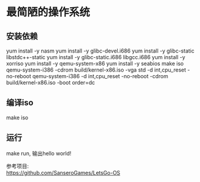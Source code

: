 # 最简陋的操作系统

## 安装依赖
yum install -y nasm
yum install -y glibc-devel.i686
yum install -y glibc-static libstdc++-static
yum install -y glibc-static.i686 libgcc.i686
yum install -y xorriso
yum install -y qemu-system-x86
yum install -y seabios
make iso
qemu-system-i386 -cdrom build/kernel-x86.iso -vga std -d int,cpu_reset -no-reboot
qemu-system-i386 -d int,cpu_reset -no-reboot -cdrom build/kernel-x86.iso -boot order=dc

## 编译iso
make iso

## 运行
make run, 输出hello world!

参考项目:  
https://github.com/SanseroGames/LetsGo-OS